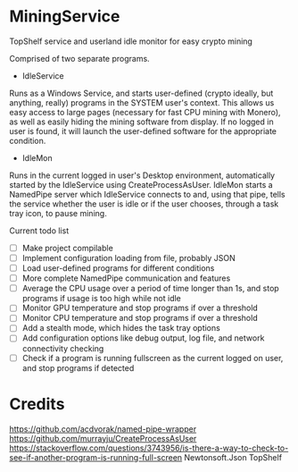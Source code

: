 # MiningService
TopShelf service and userland idle monitor for easy crypto mining

Comprised of two separate programs.


* IdleService

Runs as a Windows Service, and starts user-defined (crypto ideally, but anything, really) programs in the SYSTEM user's context.
This allows us easy access to large pages (necessary for fast CPU mining with Monero), as well as easily hiding the mining software from display.
If no logged in user is found, it will launch the user-defined software for the appropriate condition.

* IdleMon

Runs in the current logged in user's Desktop environment, automatically started by the IdleService using CreateProcessAsUser.
IdleMon starts a NamedPipe server which IdleService connects to and, using that pipe, tells the service whether the user is idle or if the user chooses, through a task tray icon, to pause mining.


Current todo list
- [ ] Make project compilable
- [ ] Implement configuration loading from file, probably JSON
- [ ] Load user-defined programs for different conditions
- [ ] More complete NamedPipe communication and features
- [ ] Average the CPU usage over a period of time longer than 1s, and stop programs if usage is too high while not idle
- [ ] Monitor GPU temperature and stop programs if over a threshold
- [ ] Monitor CPU temperature and stop programs if over a threshold
- [ ] Add a stealth mode, which hides the task tray options
- [ ] Add configuration options like debug output, log file, and network connectivity checking
- [ ] Check if a program is running fullscreen as the current logged on user, and stop programs if detected

# Credits
https://github.com/acdvorak/named-pipe-wrapper
https://github.com/murrayju/CreateProcessAsUser
https://stackoverflow.com/questions/3743956/is-there-a-way-to-check-to-see-if-another-program-is-running-full-screen
Newtonsoft.Json
TopShelf
